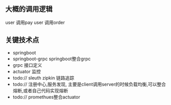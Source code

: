 ## 大概的调用逻辑
user 调用pay
user 调用order

## 关键技术点

- springboot
- springboot-grpc springboot整合grpc
- grpc 接口定义
- actuator 监控
- todo:// sleuth zipkin 链路追踪
- todo:// 注册中心,服务发现, 主要是client调用server的时候负载均衡,可以整合熔断,或者自己代码实现熔断
- todo:// promethues整合actuator

